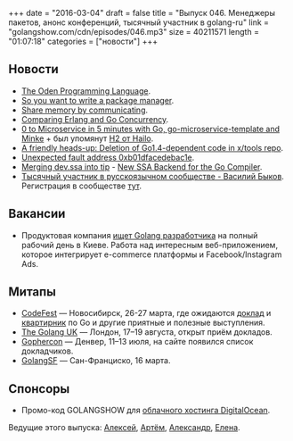 +++
date = "2016-03-04"
draft = false
title = "Выпуск 046. Менеджеры пакетов, анонс конференций, тысячный участник в golang-ru"
link = "golangshow.com/cdn/episodes/046.mp3"
size = 40211571
length = "01:07:18"
categories = ["новости"]
+++

## Новости
- [The Oden Programming Language](http://oden-lang.org).
- [So you want to write a package manager](https://medium.com/@sdboyer/so-you-want-to-write-a-package-manager-4ae9c17d9527).
- [Share memory by communicating](http://blog.carlsensei.com/post/140120672177).
- [Comparing Erlang and Go Concurrency](https://www.youtube.com/watch?v=2yiKUIDFc2I).
- [0 to Microservice in 5 minutes with Go, go-microservice-template and Minke](http://nicholasjackson.github.io/microservices/go/building-and-testing-microservices-part1/) + был упомянут [H2 от Hailo](https://github.com/hailocab/H2).
- [A friendly heads-up: Deletion of Go1.4-dependent code in x/tools repo](https://groups.google.com/forum/#!topic/golang-dev/B-mS3yEKXRU).
- [Unexpected fault address 0xb01dfacedebac1e](https://github.com/golang/go/issues/14631).
- [Merging dev.ssa into tip](https://groups.google.com/forum/#!topic/golang-dev/49VaiLCDbeQ) - [New SSA Backend for the Go Compiler](https://docs.google.com/document/u/1/d/1szwabPJJc4J-igUZU4ZKprOrNRNJug2JPD8OYi3i1K0/mobilebasic?pli=1).
- [Тысячный участник в русскоязычном сообществе - Василий Быков](https://golang-ru.slack.com/archives/general/p1457083802005533). Регистрация в сообществе [тут](http://4gophers.ru/slack).

## Вакансии
- Продуктовая компания [ищет ‪‎Golang‬ разработчика](https://retargetapp.workable.com/jobs/207770) на полный рабочий день в Киеве. Работа над интересным веб-приложением, которое интегрирует e-commerce платформы и Facebook/Instagram Ads.

## Митапы
- [CodeFest](http://codefest.ru) — Новосибирск, 26-27 марта, где ожидаются [доклад](http://2016.codefest.ru/lecture/1068) и [квартирник](http://2016.codefest.ru/lecture/1121) по Go и другие приятные и полезные выступления.
- [The Golang UK](http://golanguk.com) — Лондон, 17–19 августа, открыт приём докладов.
- [Gophercon](https://gophercon.com) — Денвер, 11–13 июля, на сайте появился список докладчиков.
- [GolangSF](http://www.meetup.com/golangsf/) — Сан-Франциско, 16 марта.

## Спонсоры
- Промо-код GOLANGSHOW для [облачного хостинга DigitalOcean](https://www.digitalocean.com/?utm_campaign=golangshow&utm_medium=podcast&refcode=63eedb038a3e).

Ведущие этого выпуска: [Алексей](https://twitter.com/paaleksey), [Артём](https://twitter.com/miolini), [Александр](https://twitter.com/LK4D4math), [Елена](https://twitter.com/webdeva).
